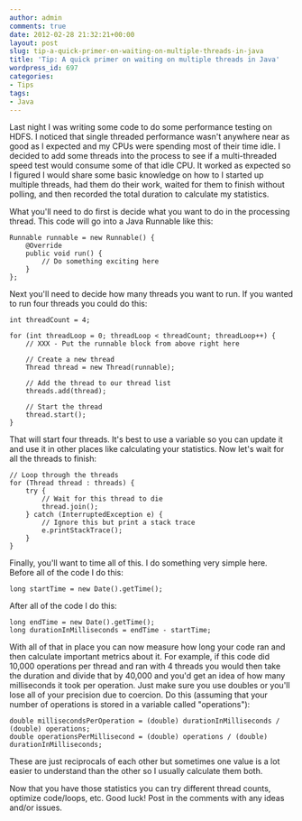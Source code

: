 ```yaml
---
author: admin
comments: true
date: 2012-02-28 21:32:21+00:00
layout: post
slug: tip-a-quick-primer-on-waiting-on-multiple-threads-in-java
title: 'Tip: A quick primer on waiting on multiple threads in Java'
wordpress_id: 697
categories:
- Tips
tags:
- Java
---
```


Last night I was writing some code to do some performance testing on HDFS.  I noticed that single threaded performance wasn't anywhere near as good as I expected and my CPUs were spending most of their time idle.  I decided to add some threads into the process to see if a multi-threaded speed test would consume some of that idle CPU.  It worked as expected so I figured I would share some basic knowledge on how to I started up multiple threads, had them do their work, waited for them to finish without polling, and then recorded the total duration to calculate my statistics.

What you'll need to do first is decide what you want to do in the processing thread.  This code will go into a Java Runnable like this:


    
    
    Runnable runnable = new Runnable() {
    	@Override
    	public void run() {
    		// Do something exciting here
    	}
    };
    



Next you'll need to decide how many threads you want to run.  If you wanted to run four threads you could do this:


    
    
    int threadCount = 4;
    
    for (int threadLoop = 0; threadLoop < threadCount; threadLoop++) {
    	// XXX - Put the runnable block from above right here
    
    	// Create a new thread
    	Thread thread = new Thread(runnable);
    
    	// Add the thread to our thread list
    	threads.add(thread);
    
    	// Start the thread
    	thread.start();
    }
    



That will start four threads.  It's best to use a variable so you can update it and use it in other places like calculating your statistics.  Now let's wait for all the threads to finish:


    
    
    // Loop through the threads
    for (Thread thread : threads) {
    	try {
    		// Wait for this thread to die
    		thread.join();
    	} catch (InterruptedException e) {
    		// Ignore this but print a stack trace
    		e.printStackTrace();
    	}
    }
    



Finally, you'll want to time all of this.  I do something very simple here.  Before all of the code I do this:


    
    
    long startTime = new Date().getTime();
    



After all of the code I do this:


    
    
    long endTime = new Date().getTime();
    long durationInMilliseconds = endTime - startTime;
    



With all of that in place you can now measure how long your code ran and then calculate important metrics about it.  For example, if this code did 10,000 operations per thread and ran with 4 threads you would then take the duration and divide that by 40,000 and you'd get an idea of how many milliseconds it took per operation.  Just make sure you use doubles or you'll lose all of your precision due to coercion.  Do this (assuming that your number of operations is stored in a variable called "operations"):


    
    
    double millisecondsPerOperation = (double) durationInMilliseconds / (double) operations;
    double operationsPerMillisecond = (double) operations / (double) durationInMilliseconds;
    



These are just reciprocals of each other but sometimes one value is a lot easier to understand than the other so I usually calculate them both.

Now that you have those statistics you can try different thread counts, optimize code/loops, etc.  Good luck!  Post in the comments with any ideas and/or issues.
